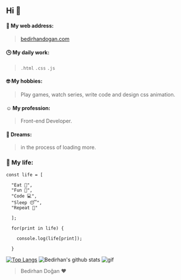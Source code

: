 ## Hi 👋
#### 🥳 My web address:
> [bedirhandogan.com](http://bedirhandogan.com/)

#### 🕒 My daily work:
> ```.html``` ```.css``` ```.js```

#### 🤓 My hobbies:
> Play games, watch series, write code and design css animation. 

#### ☺️ My profession: 
> Front-end Developer. 

#### 🌱 Dreams: 
> in the process of loading more.


### 🌻 My life:
```
const life = [
  
  "Eat 🍴",
  "Fun 🥳",
  "Code 💻", 
  "Sleep 😴", 
  "Repeat 🔁"
  
  ];
  
  for(print in life) {
    
    console.log(life[print]);
    
  }
```



[![Top Langs](https://github-readme-stats.vercel.app/api/top-langs/?username=bedirhandogan&langs_count=8)](https://github.com/bedirhandogan)
![Bedirhan's github stats](https://github-readme-stats.vercel.app/api?username=bedirhandogan&show_icons=true&theme=radical)
![gif](https://i.hizliresim.com/Hi7mbL.gif)
> Bedirhan Doğan ♥️

